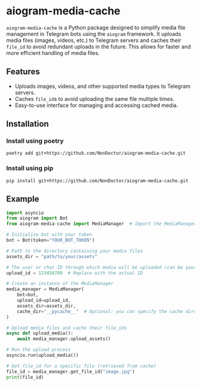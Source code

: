 # aiogram-media-cache

`aiogram-media-cache` is a Python package designed to simplify media file management in Telegram bots using the `aiogram` framework. It uploads media files (images, videos, etc.) to Telegram servers and caches their `file_id` to avoid redundant uploads in the future. This allows for faster and more efficient handling of media files.

## Features

- Uploads images, videos, and other supported media types to Telegram servers.
- Caches `file_id`s to avoid uploading the same file multiple times.
- Easy-to-use interface for managing and accessing cached media.

## Installation

### Install using poetry
```
poetry add git+https://github.com/NonDoctor/aiogram-media-cache.git
```

### Install using pip
```
pip install git+https://github.com/NonDoctor/aiogram-media-cache.git
```

## Example
```python
import asyncio
from aiogram import Bot
from aiogram-media-cache import MediaManager  # Import the MediaManager class

# Initialize bot with your token
bot = Bot(token="YOUR_BOT_TOKEN")

# Path to the directory containing your media files
assets_dir = "path/to/your/assets"

# The user or chat ID through which media will be uploaded (can be your own ID)
upload_id = 123456789  # Replace with the actual ID

# Create an instance of the MediaManager
media_manager = MediaManager(
    bot=bot,
    upload_id=upload_id,
    assets_dir=assets_dir,
    cache_dir="__pycache__"  # Optional: you can specify the cache directory
)

# Upload media files and cache their file_ids
async def upload_media():
    await media_manager.upload_assets()

# Run the upload process
asyncio.run(upload_media())

# Get file_id for a specific file (retrieved from cache)
file_id = media_manager.get_file_id("image.jpg")
print(file_id)
```

